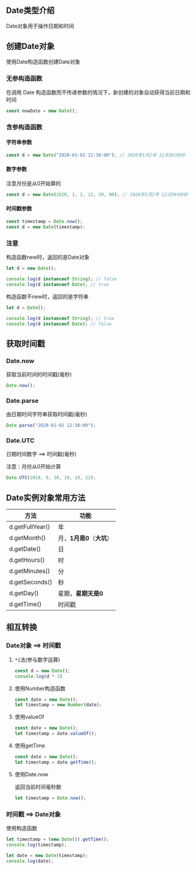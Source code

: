 ## Date类型介绍

Date对象用于操作日期和时间



## 创建Date对象

使用Date构造函数创建Date对象

### 无参构造函数

在调用 Date 构造函数而不传递参数的情况下，新创建的对象自动获得当前日期和时间

```js
const nowDate = new Date();
```

### 含参构造函数

#### 字符串参数

```js
const d = new Date("2020-01-02 12:30:00"); // 2020年1月2号 12点30分0秒
```

#### 数字参数

注意月份是从0开始算的

```js
const d = new Date(2020, 1, 2, 12, 30, 00); // 2020年2月2号 12点30分0秒
```

#### 时间戳参数

```js
const timestamp = Date.now();
const d = new Date(timestamp);
```

### 注意

构造函数new时，返回的是Date对象

```js
let d = new Date();

console.log(d instanceof String); // false
console.log(d instanceof Date); // true
```

构造函数不new时，返回的是字符串

```js
let d = Date();

console.log(d instanceof String); // true
console.log(d instanceof Date); // false
```



## 获取时间戳

### Date.now

获取当前时间的时间戳(毫秒)

```js
Date.now();
```

### Date.parse

由日期时间字符串获取时间戳(毫秒)

```js
Date.parse("2020-01-02 12:30:00");
```

### Date.UTC

日期时间数字 ==> 时间戳(毫秒)

注意：月份从0开始计算

```js
Date.UTC(2019, 9, 30, 18, 10, 22);
```



## Date实例对象常用方法

| 方法            | 功能                       |
| --------------- | -------------------------- |
| d.getFullYear() | 年                         |
| d.getMonth()    | 月，**1月是0**（**大坑**） |
| d.getDate()     | 日                         |
| d.getHours()    | 时                         |
| d.getMinutes()  | 分                         |
| d.getSeconds()  | 秒                         |
| d.getDay()      | 星期，**星期天是0**        |
| d.getTime()     | 时间戳                     |




## 相互转换

### Date对象 ==> 时间戳

1. `*1`法(参与数字运算)

    ```js
    const d = new Date();
    console.log(d * 1)
    ```

2. 使用Number构造函数

   ```js
   const date = new Date();
   let timestamp = new Number(date); 
   ```

3. 使用valueOf

   ```js
   const date = new Date();
   let timestamp = date.valueOf(); 
   ```

4. 使用getTime

   ```js
   const date = new Date();
   let timestamp = date.getTime(); 
   ```
   
5. 使用Date.now

    返回当前时间毫秒数

    ```js
    let timestamp = Date.now();
    ```

### 时间戳 ==> Date对象

使用构造函数

```js
let timestamp = (new Date()).getTime();
console.log(timestamp);

let date = new Date(timestamp);
console.log(date);
```

